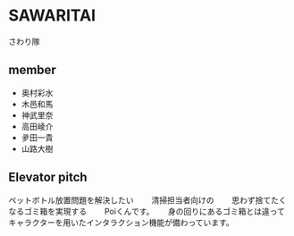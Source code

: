 # SAWARITAI
さわり隊

## member
- 奥村彩水
- 木邑和馬
- 神武里奈
- 高田崚介
- 夛田一貴
- 山路大樹

## Elevator pitch
ペットボトル放置問題を解決したい　　
清掃担当者向けの　　
思わず捨てたくなるゴミ箱を実現する　　
Poiくんです。　　
身の回りにあるゴミ箱とは違って　　
キャラクターを用いたインタラクション機能が備わっています。　　
